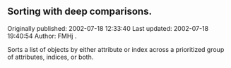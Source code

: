 ## Sorting with deep comparisons. 
Originally published: 2002-07-18 12:33:40 
Last updated: 2002-07-18 19:40:54 
Author: FMHj . 
 
Sorts a list of objects by either attribute or index across a prioritized group of attributes, indices, or both.